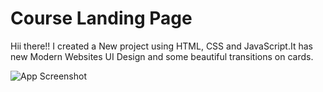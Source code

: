 # Course Landing Page

Hii there!!
I created a New project using HTML, CSS and JavaScript.It has new Modern Websites UI Design and some beautiful transitions on cards.


![App Screenshot](https://blogger.googleusercontent.com/img/b/R29vZ2xl/AVvXsEhIm4NmLHduw7r2LVMGYcnSMUUPwJn1fFhTAWLy_F5mbY9gNR8dztnvYWlt8vTnTUJeqUYbbbSqNJrbSJxap_2qasb3PUUBFMUOGvVjASX4_liit2vpPqwOLhiM54VWrYsivSZahymJTMUSOwmhx-F_gEEZjjb26q6lDn-s5znIh-O6BEVXltvhBmxJIYU1/s320/20230623180533.gif)

